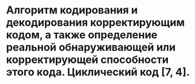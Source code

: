 # Алгоритм кодирования и декодирования корректирующим кодом, а также определение реальной обнаруживающей или корректирующей способности этого кода. Циклический код [7, 4].
